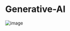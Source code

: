 # Generative-AI
 
![image](https://github.com/ijaz-lab/Generative-AI/assets/78338522/ec2f3e09-f7dd-45e7-9064-ea71b7235cdb)

